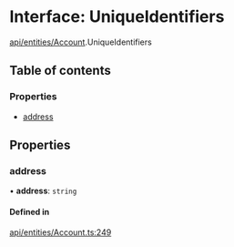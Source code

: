 # Interface: UniqueIdentifiers

[api/entities/Account](../wiki/api.entities.Account).UniqueIdentifiers

## Table of contents

### Properties

- [address](../wiki/api.entities.Account.UniqueIdentifiers#address)

## Properties

### address

• **address**: `string`

#### Defined in

[api/entities/Account.ts:249](https://github.com/PolymeshAssociation/polymesh-sdk/blob/339b7503/src/api/entities/Account.ts#L249)
